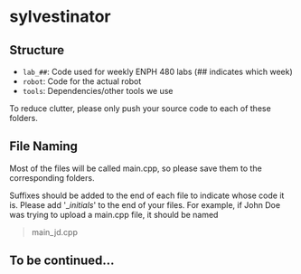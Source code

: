 # sylvestinator

## Structure

* `lab_##`: Code used for weekly ENPH 480 labs (## indicates which week)
* `robot`: Code for the actual robot
* `tools`: Dependencies/other tools we use

To reduce clutter, please only push your source code to each of these folders.

## File Naming
Most of the files will be called main.cpp, so please save them to the corresponding folders.

Suffixes should be added to the end of each file to indicate whose code it is. Please add '\__initials_' to the end of your files. For example, if John Doe was trying to upload a main.cpp file, it should be named
> main_jd.cpp

## To be continued...
